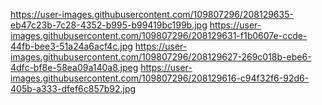 
https://user-images.githubusercontent.com/109807296/208129635-eb47c23b-7c28-4352-b995-b99419bc199b.jpg
https://user-images.githubusercontent.com/109807296/208129631-f1b0607e-ccde-44fb-bee3-51a24a6acf4c.jpg
https://user-images.githubusercontent.com/109807296/208129627-269c018b-ebe6-4dfc-bf8e-58ea09a140a8.jpeg
https://user-images.githubusercontent.com/109807296/208129616-c94f32f6-92d6-405b-a333-dfef6c857b92.jpg
